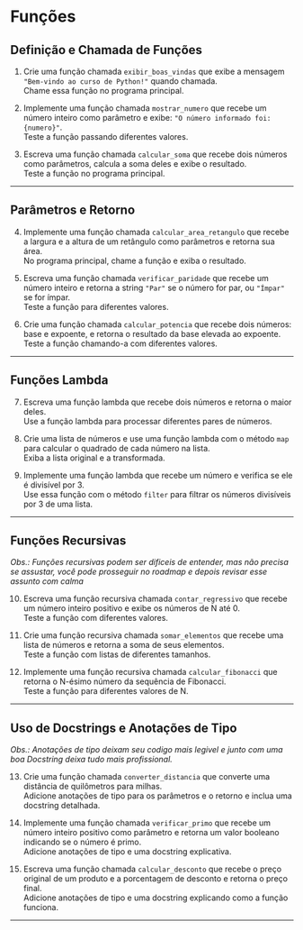 # Funções

## Definição e Chamada de Funções

1. Crie uma função chamada `exibir_boas_vindas` que exibe a mensagem `"Bem-vindo ao curso de Python!"` quando chamada.  
Chame essa função no programa principal.
  
2. Implemente uma função chamada `mostrar_numero` que recebe um número inteiro como parâmetro e exibe: `"O número informado foi: {numero}"`.  
Teste a função passando diferentes valores.

3. Escreva uma função chamada `calcular_soma` que recebe dois números como parâmetros, calcula a soma deles e exibe o resultado.  
Teste a função no programa principal.

---

## Parâmetros e Retorno  

4. Implemente uma função chamada `calcular_area_retangulo` que recebe a largura e a altura de um retângulo como parâmetros e retorna sua área.  
No programa principal, chame a função e exiba o resultado.
 
5. Escreva uma função chamada `verificar_paridade` que recebe um número inteiro e retorna a string `"Par"` se o número for par, ou `"Ímpar"` se for ímpar.  
Teste a função para diferentes valores.

6. Crie uma função chamada `calcular_potencia` que recebe dois números: base e expoente, e retorna o resultado da base elevada ao expoente.  
Teste a função chamando-a com diferentes valores.

---

## Funções Lambda  

7. Escreva uma função lambda que recebe dois números e retorna o maior deles.  
Use a função lambda para processar diferentes pares de números.

8. Crie uma lista de números e use uma função lambda com o método `map` para calcular o quadrado de cada número na lista.  
Exiba a lista original e a transformada.

9. Implemente uma função lambda que recebe um número e verifica se ele é divisível por 3.  
Use essa função com o método `filter` para filtrar os números divisíveis por 3 de uma lista.

---

## Funções Recursivas 

*Obs.: Funções recursivas podem ser dificeis de entender, mas não precisa se assustar, você pode prosseguir no roadmap e depois revisar esse assunto com calma*

10. Escreva uma função recursiva chamada `contar_regressivo` que recebe um número inteiro positivo e exibe os números de N até 0.  
Teste a função com diferentes valores.
 
11. Crie uma função recursiva chamada `somar_elementos` que recebe uma lista de números e retorna a soma de seus elementos.  
Teste a função com listas de diferentes tamanhos.
 
12. Implemente uma função recursiva chamada `calcular_fibonacci` que retorna o N-ésimo número da sequência de Fibonacci.  
Teste a função para diferentes valores de N.

---

## Uso de Docstrings e Anotações de Tipo  

*Obs.: Anotações de tipo deixam seu codigo mais legivel e junto com uma boa Docstring deixa tudo mais profissional.*

13. Crie uma função chamada `converter_distancia` que converte uma distância de quilômetros para milhas.  
Adicione anotações de tipo para os parâmetros e o retorno e inclua uma docstring detalhada.
 
14. Implemente uma função chamada `verificar_primo` que recebe um número inteiro positivo como parâmetro e retorna um valor booleano indicando se o número é primo.  
Adicione anotações de tipo e uma docstring explicativa.

15. Escreva uma função chamada `calcular_desconto` que recebe o preço original de um produto e a porcentagem de desconto e retorna o preço final.  
Adicione anotações de tipo e uma docstring explicando como a função funciona.  

---
